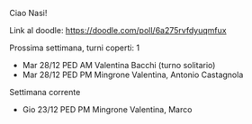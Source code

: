 Ciao Nasi!

Link al doodle: https://doodle.com/poll/6a275rvfdyuqmfux

Prossima settimana, turni coperti: 1
- Mar 28/12 PED AM Valentina Bacchi (turno solitario)
- Mar 28/12 PED PM Mingrone Valentina, Antonio Castagnola

Settimana corrente
- Gio 23/12 PED PM Mingrone Valentina, Marco
